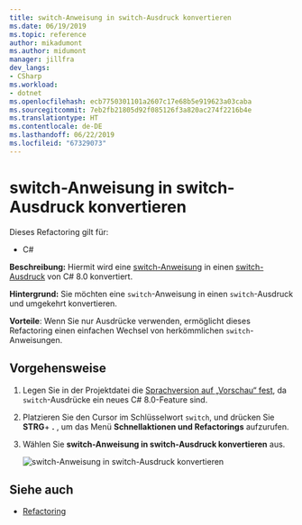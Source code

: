 ```yaml
---
title: switch-Anweisung in switch-Ausdruck konvertieren
ms.date: 06/19/2019
ms.topic: reference
author: mikadumont
ms.author: midumont
manager: jillfra
dev_langs:
- CSharp
ms.workload:
- dotnet
ms.openlocfilehash: ecb7750301101a2607c17e68b5e919623a03caba
ms.sourcegitcommit: 7eb2fb21805d92f085126f3a820ac274f2216b4e
ms.translationtype: HT
ms.contentlocale: de-DE
ms.lasthandoff: 06/22/2019
ms.locfileid: "67329073"
---
```

# <a name="convert-switch-statement-to-switch-expression"></a>switch-Anweisung in switch-Ausdruck konvertieren

Dieses Refactoring gilt für:

- C#

**Beschreibung:** Hiermit wird eine [switch-Anweisung](/dotnet/csharp/language-reference/keywords/switch) in einen [switch-Ausdruck](/dotnet/csharp/whats-new/csharp-8#switch-expressions) von C# 8.0 konvertiert.

**Hintergrund:** Sie möchten eine `switch`-Anweisung in einen `switch`-Ausdruck und umgekehrt konvertieren. 

**Vorteile**: Wenn Sie nur Ausdrücke verwenden, ermöglicht dieses Refactoring einen einfachen Wechsel von herkömmlichen `switch`-Anweisungen.

## <a name="how-to"></a>Vorgehensweise

1. Legen Sie in der Projektdatei die [Sprachversion auf „Vorschau“ fest](/dotnet/csharp/language-reference/configure-language-version#set-the-language-version-in-visual-studio), da `switch`-Ausdrücke ein neues C# 8.0-Feature sind.
2. Platzieren Sie den Cursor im Schlüsselwort `switch`, und drücken Sie **STRG**+ **.** , um das Menü **Schnellaktionen und Refactorings** aufzurufen.
3. Wählen Sie **switch-Anweisung in switch-Ausdruck konvertieren** aus.

   ![switch-Anweisung in switch-Ausdruck konvertieren](media/convert-switch-statement-to-switch-expression.png) 

## <a name="see-also"></a>Siehe auch

- [Refactoring](../refactoring-in-visual-studio.md)

